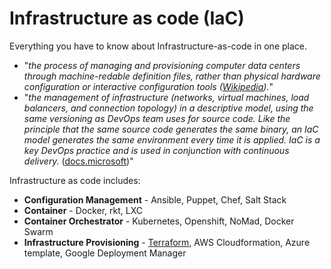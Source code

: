 # Infrastructure as code (**IaC**)
Everything you have to know about Infrastructure-as-code in one place.

  - "*the process of managing and provisioning computer data centers through machine-redable definition files, rather than physical hardware configuration or interactive configuration tools ([Wikipedia](https://en.wikipedia.org/wiki/Infrastructure_as_code)).*"
  - "*the management of infrastructure (networks, virtual machines, load balancers, and connection topology) in a descriptive model, using the same versioning as DevOps team uses for source code. Like the principle that the same source code generates the same binary, an IaC model generates the same environment every time it is applied. IaC is a key DevOps practice and is used in conjunction with continuous delivery.* ([docs.microsoft](https://docs.microsoft.com/en-us/devops/deliver/what-is-infrastructure-as-code))"

Infrastructure as code includes:
  - **Configuration Management** - Ansible, Puppet, Chef, Salt Stack
  - **Container** - Docker, rkt, LXC
  - **Container Orchestrator** - Kubernetes, Openshift, NoMad, Docker Swarm
  - **Infrastructure Provisioning** - [Terraform](terraform.md), AWS Cloudformation, Azure template, Google Deployment Manager
